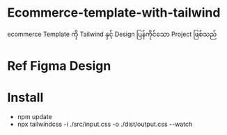 # Ecommerce-template-with-tailwind

ecommerce Template ကို Tailwind နှင့် Design ပြန်ကိုင်သော Project ဖြစ်သည်

# Ref Figma Design 



# Install

- npm update
- npx tailwindcss -i ./src/input.css -o ./dist/output.css --watch
